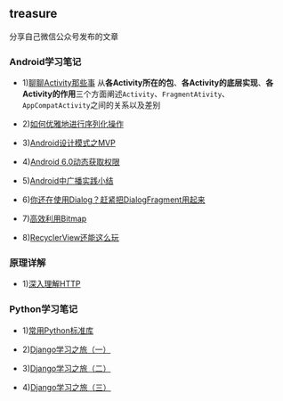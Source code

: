 ## treasure 
分享自己微信公众号发布的文章

### Android学习笔记
- 1)[聊聊Activity那些事](http://mp.weixin.qq.com/s?__biz=MzIwODY1MDc1NQ==&mid=2247483653&idx=1&sn=13d71f333bce72e34c8a2c87d45d4180&chksm=977e9669a0091f7f150066fa277ffa2faf23d81d6bba38bc78e9a75a136922bd72f97e591cc3#rd) 
从**各Activity所在的包**、**各Activity的底层实现**、**各Activity的作用**三个方面阐述`Activity`、`FragmentAtivity`、`AppCompatActivity`之间的关系以及差别

- 2)[如何优雅地进行序列化操作](http://mp.weixin.qq.com/s?__biz=MzIwODY1MDc1NQ==&mid=2247483671&idx=1&sn=f4b9cf5f42f0d46d8ef157d88db525f6&chksm=977e967ba0091f6d522dc92bc046e921ecf865f87bcbe7b56deba041ebe6d28141da70e91181#rd)

- 3)[Android设计模式之MVP](https://mp.weixin.qq.com/s?__biz=MzIwODY1MDc1NQ==&mid=2247483686&idx=1&sn=ee0cf4bc1a9003ea5eb32414861c5c33&chksm=977e964aa0091f5c5b3afa0470e8ace3e5697d65440114248a2ad9c03f694ea55e476fc54fe8#rd)

- 4)[Android 6.0动态获取权限](https://mp.weixin.qq.com/s?__biz=MzIwODY1MDc1NQ==&mid=2247483697&idx=1&sn=cd7913efaaed5f95fdf7ec735bf8b9be&chksm=977e965da0091f4b7e6ad45055857c07c7dca23032046a9deb9406578417e78c3601e1bcf80d#rd)

- 5)[Android中广播实践小结](https://mp.weixin.qq.com/s?__biz=MzIwODY1MDc1NQ==&mid=2247483715&idx=1&sn=5b14ccfe2d06a4b63651aeee95df5bf5&chksm=977e962fa0091f39fa85100d817303fdae29ca732955598d999478384ef3b53f292083fca2e6#rd)

- 6)[你还在使用Dialog？赶紧把DialogFragment用起来](https://mp.weixin.qq.com/s?__biz=MzIwODY1MDc1NQ==&mid=2247483731&idx=1&sn=ce5f0ecae3f55072f23a1fd1cc1abab4&chksm=977e963fa0091f2991465c1c2b97e1f4b9731b7b46426ed7c9ff0418dd8efd3a0d2fbaebf0f7#rd)

- 7)[高效利用Bitmap](https://mp.weixin.qq.com/s?__biz=MzIwODY1MDc1NQ==&mid=2247483745&idx=1&sn=2293bd4d6528cb4fbcd8a8eb9eb4d9db&chksm=977e960da0091f1b0769e122dc9c25c706a8c6e7267ef069cdfb39a09152c1c719bbfa3a7913#rd)

- 8)[RecyclerView还能这么玩](https://mp.weixin.qq.com/s/fHj_7l0WXriG6SAQZ3isqw)

### 原理详解
- 1)[深入理解HTTP](http://mp.weixin.qq.com/s?__biz=MzIwODY1MDc1NQ==&mid=2247483655&idx=1&sn=411240926e4f5117dcb2e46cd678d103&chksm=977e966ba0091f7d37a12115274c39a092fac46d70b2101f51da8d63925659f4bf5a7677bf1e#rd)


### Python学习笔记
- 1)[常用Python标准库](http://mp.weixin.qq.com/s?__biz=MzIwODY1MDc1NQ==&mid=2247483674&idx=1&sn=308c1c24a764257cee1d680fae87744a&chksm=977e9676a0091f60c07cd95151320032ca3515140f7d165c793fb8d253c12b171ce17b6b086b#rd)

- 2)[Django学习之旅（一）](https://mp.weixin.qq.com/s?__biz=MzIwODY1MDc1NQ==&mid=2247483751&idx=1&sn=f6613ed9663ee62354a249b38d122625&chksm=977e960ba0091f1dbc959867fb3228457f7b46614f1cde22ee3a8dabb2560d4c4644d10a29ec#rd)

- 3)[Django学习之旅（二）](https://mp.weixin.qq.com/s?__biz=MzIwODY1MDc1NQ==&mid=2247483764&idx=1&sn=e02deb06fb149580eaaf69847881cd79&chksm=977e9618a0091f0e92612180c7b7d4ce7e62b2f7fa3ab9248c636832ecfac56ad965efda37eb#rd)

- 4)[Django学习之旅（三）](https://mp.weixin.qq.com/s?__biz=MzIwODY1MDc1NQ==&mid=2247483775&idx=1&sn=e701b9bbde0aadc9f28b1c00415b4918&chksm=977e9613a0091f05e5171d1d3d9b9a850573427466d825464ea79b5830dc7cfae4f01c140007#rd)



